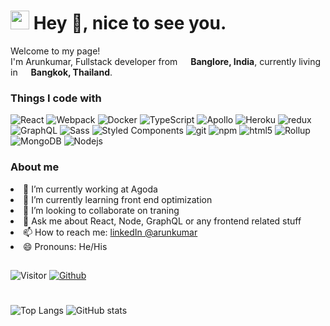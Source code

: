 <h1><img src="https://emojis.slackmojis.com/emojis/images/1531849430/4246/blob-sunglasses.gif?1531849430" width="30"/> Hey 👋, nice to see you.</h1>

<p>Welcome to my page! </br> I'm Arunkumar, Fullstack developer from <img src="https://upload.wikimedia.org/wikipedia/en/4/41/Flag_of_India.svg" width="13"/> <b>Banglore, India</b>, currently living in <img src="https://upload.wikimedia.org/wikipedia/commons/a/a9/Flag_of_Thailand.svg" width="13"/> <b>Bangkok, Thailand</b>. </p>
<h3>Things I code with</h3>
<p>
  <img alt="React" src="https://img.shields.io/badge/-React-45b8d8?style=flat-square&logo=react&logoColor=white" />
  <img alt="Webpack" src="https://img.shields.io/badge/-Webpack-8DD6F9?style=flat-square&logo=webpack&logoColor=white" /> 
  <img alt="Docker" src="https://img.shields.io/badge/-Docker-46a2f1?style=flat-square&logo=docker&logoColor=white" />
  <img alt="TypeScript" src="https://img.shields.io/badge/-TypeScript-007ACC?style=flat-square&logo=typescript&logoColor=white" />
  <img alt="Apollo" src="https://img.shields.io/badge/-Apollo%20GraphQL-311C87?style=flat-square&logo=apollo-graphql&logoColor=white" />
  <img alt="Heroku" src="https://img.shields.io/badge/-Heroku-430098?style=flat-square&logo=heroku&logoColor=white" />
  <img alt="redux" src="https://img.shields.io/badge/-Redux-764ABC?style=flat-square&logo=redux&logoColor=white" />
  <img alt="GraphQL" src="https://img.shields.io/badge/-GraphQL-E10098?style=flat-square&logo=graphql&logoColor=white" />
  <img alt="Sass" src="https://img.shields.io/badge/-Sass-CC6699?style=flat-square&logo=sass&logoColor=white" />
  <img alt="Styled Components" src="https://img.shields.io/badge/-Styled_Components-db7092?style=flat-square&logo=styled-components&logoColor=white" />
  <img alt="git" src="https://img.shields.io/badge/-Git-F05032?style=flat-square&logo=git&logoColor=white" />
  <img alt="npm" src="https://img.shields.io/badge/-NPM-CB3837?style=flat-square&logo=npm&logoColor=white" />
  <img alt="html5" src="https://img.shields.io/badge/-HTML5-E34F26?style=flat-square&logo=html5&logoColor=white" />
  <img alt="Rollup" src="https://img.shields.io/badge/-Rollup-EC4A3F?style=flat-square&logo=rollup.js&logoColor=white" />
  <img alt="MongoDB" src="https://img.shields.io/badge/-MongoDB-13aa52?style=flat-square&logo=mongodb&logoColor=white" />
  <img alt="Nodejs" src="https://img.shields.io/badge/-Nodejs-43853d?style=flat-square&logo=Node.js&logoColor=white" />
</p>
<h3>About me</h3>
<ui>
  <li>
🔭 I’m currently working at Agoda
  </li>
   <li>
🌱 I’m currently learning front end optimization
     </li>
   <li>
👯 I’m looking to collaborate on traning
     </li>
   <li>
💬 Ask me about React, Node, GraphQL or any frontend related stuff
     </li>
   <li>
     📫 How to reach me: <a href="https://www.linkedin.com/in/arunkumarms1/"> linkedIn @arunkumar </a>
     </li>
   <li>
😄 Pronouns: He/His
     </li>
  </ui>
  
##
![Visitor](https://visitor-badge.laobi.icu/badge?page_id=Arunkumar-MS) 
[![Github](https://img.shields.io/github/followers/Arunkumar-MS?label=Follow&style=social)](https://github.com/Arunkumar-MS)
#
![Top Langs](https://github-readme-stats.vercel.app/api/top-langs/?username=Arunkumar-MS&theme=tokyonight&hide=java)
![GitHub stats](https://github-readme-stats.vercel.app/api?username=Arunkumar-MS&show_icons=true&theme=tokyonight)



